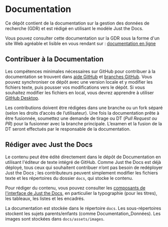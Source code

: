 # Documentation

Ce dépôt contient de la documentation sur la gestion des données de recherche (GDR) et est rédigé en utilisant le modèle Just the Docs.

Vous pouvez consulter cette documentation sur la GDR sous la forme d'un site Web agréable et lisible en vous rendant sur : [documentation en ligne](https://climatesmartagcollab.github.io/Documentation-fr/)

## Contribuer à la Documentation

Les compétences minimales nécessaires sur GitHub pour contribuer à la documentation se trouvent dans [aide GitHub](https://climatesmartagcollab.github.io/Documentation-fr/github/) et [branches GitHub](https://climatesmartagcollab.github.io/Documentation-fr/github/branches.html). Vous pouvez synchroniser ce dépôt avec une version locale et y modifier les fichiers texte, puis pousser vos modifications vers le dépôt. Si vous souhaitez modifier les fichiers en local, vous devrez apprendre à utiliser [GitHub Desktop](https://climatesmartagcollab.github.io/Documentation-fr/github/githubdesktop.html).

Les contributions doivent être rédigées dans une branche ou un fork séparé (selon les droits d’accès de l’utilisateur). Une fois la documentation prête à être fusionnée, soumettez une demande de tirage ou DT (*Pull Request ou PR*) pour la fusionner avec la branche principale. L’examen et la fusion de la DT seront effectués par le responsable de la documentation.

## Rédiger avec Just the Docs

Le contenu peut être édité directement dans le dépôt de Documentation en utilisant l'éditeur de texte intégré de GitHub. Comme Just the Docs est déjà déployé, tous ceux qui souhaitent contribuer n’ont pas besoin de redéployer Just the Docs ; les contributeurs peuvent simplement modifier les fichiers texte et les répertoires du dossier `docs`, qui stocke le contenu.

Pour rédiger du contenu, vous pouvez consulter les [composants de l'interface de Just the Docs](https://just-the-docs.com/docs/ui-components/), en particulier la typographie (pour les titres), les tableaux, les listes et les encadrés.

La documentation est stockée dans le répertoire `docs`. Les sous-répertoires stockent les sujets parents/enfants (comme Documentation_Données). Les images sont stockées dans `docs/assets/images`.

